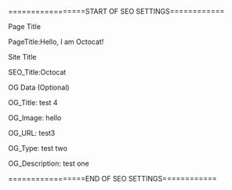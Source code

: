 =================START OF SEO SETTINGS============

Page Title

PageTitle:Hello, I am Octocat!

Site Title

SEO_Title:Octocat

OG Data (Optional)

OG_Title: test 4

OG_Image: hello

OG_URL: test3

OG_Type: test two

OG_Description: test one

=================END OF SEO SETTINGS============
